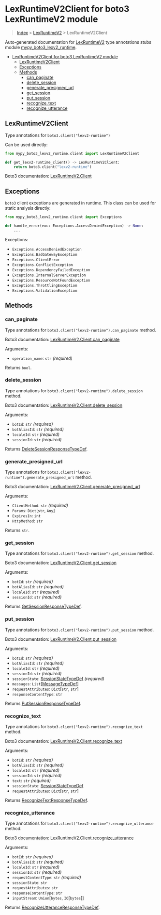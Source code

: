 # LexRuntimeV2Client for boto3 LexRuntimeV2 module

> [Index](..) > [LexRuntimeV2](.) > LexRuntimeV2Client

Auto-generated documentation for
[LexRuntimeV2](https://boto3.amazonaws.com/v1/documentation/api/1.17.75/reference/services/lexv2-runtime.html#LexRuntimeV2)
type annotations stubs module
[mypy_boto3_lexv2_runtime](https://pypi.org/project/mypy-boto3-lexv2-runtime/).

- [LexRuntimeV2Client for boto3 LexRuntimeV2 module](#lexruntimev2client-for-boto3-lexruntimev2-module)
  - [LexRuntimeV2Client](#lexruntimev2client)
  - [Exceptions](#exceptions)
  - [Methods](#methods)
    - [can_paginate](#can_paginate)
    - [delete_session](#delete_session)
    - [generate_presigned_url](#generate_presigned_url)
    - [get_session](#get_session)
    - [put_session](#put_session)
    - [recognize_text](#recognize_text)
    - [recognize_utterance](#recognize_utterance)

## LexRuntimeV2Client

Type annotations for `boto3.client("lexv2-runtime")`

Can be used directly:

```python
from mypy_boto3_lexv2_runtime.client import LexRuntimeV2Client

def get_lexv2-runtime_client() -> LexRuntimeV2Client:
    return boto3.client("lexv2-runtime")
```

Boto3 documentation:
[LexRuntimeV2.Client](https://boto3.amazonaws.com/v1/documentation/api/1.17.75/reference/services/lexv2-runtime.html#LexRuntimeV2.Client)

## Exceptions

`boto3` client exceptions are generated in runtime. This class can be used for
static analysis directly:

```python
from mypy_boto3_lexv2_runtime.client import Exceptions

def handle_error(exc: Exceptions.AccessDeniedException) -> None:
    ...
```

Exceptions:

- `Exceptions.AccessDeniedException`
- `Exceptions.BadGatewayException`
- `Exceptions.ClientError`
- `Exceptions.ConflictException`
- `Exceptions.DependencyFailedException`
- `Exceptions.InternalServerException`
- `Exceptions.ResourceNotFoundException`
- `Exceptions.ThrottlingException`
- `Exceptions.ValidationException`

## Methods

### can_paginate

Type annotations for `boto3.client("lexv2-runtime").can_paginate` method.

Boto3 documentation:
[LexRuntimeV2.Client.can_paginate](https://boto3.amazonaws.com/v1/documentation/api/1.17.75/reference/services/lexv2-runtime.html#LexRuntimeV2.Client.can_paginate)

Arguments:

- `operation_name`: `str` *(required)*

Returns `bool`.

### delete_session

Type annotations for `boto3.client("lexv2-runtime").delete_session` method.

Boto3 documentation:
[LexRuntimeV2.Client.delete_session](https://boto3.amazonaws.com/v1/documentation/api/1.17.75/reference/services/lexv2-runtime.html#LexRuntimeV2.Client.delete_session)

Arguments:

- `botId`: `str` *(required)*
- `botAliasId`: `str` *(required)*
- `localeId`: `str` *(required)*
- `sessionId`: `str` *(required)*

Returns
[DeleteSessionResponseTypeDef](./type_defs.md#deletesessionresponsetypedef).

### generate_presigned_url

Type annotations for `boto3.client("lexv2-runtime").generate_presigned_url`
method.

Boto3 documentation:
[LexRuntimeV2.Client.generate_presigned_url](https://boto3.amazonaws.com/v1/documentation/api/1.17.75/reference/services/lexv2-runtime.html#LexRuntimeV2.Client.generate_presigned_url)

Arguments:

- `ClientMethod`: `str` *(required)*
- `Params`: `Dict`\[`str`, `Any`\]
- `ExpiresIn`: `int`
- `HttpMethod`: `str`

Returns `str`.

### get_session

Type annotations for `boto3.client("lexv2-runtime").get_session` method.

Boto3 documentation:
[LexRuntimeV2.Client.get_session](https://boto3.amazonaws.com/v1/documentation/api/1.17.75/reference/services/lexv2-runtime.html#LexRuntimeV2.Client.get_session)

Arguments:

- `botId`: `str` *(required)*
- `botAliasId`: `str` *(required)*
- `localeId`: `str` *(required)*
- `sessionId`: `str` *(required)*

Returns [GetSessionResponseTypeDef](./type_defs.md#getsessionresponsetypedef).

### put_session

Type annotations for `boto3.client("lexv2-runtime").put_session` method.

Boto3 documentation:
[LexRuntimeV2.Client.put_session](https://boto3.amazonaws.com/v1/documentation/api/1.17.75/reference/services/lexv2-runtime.html#LexRuntimeV2.Client.put_session)

Arguments:

- `botId`: `str` *(required)*
- `botAliasId`: `str` *(required)*
- `localeId`: `str` *(required)*
- `sessionId`: `str` *(required)*
- `sessionState`: [SessionStateTypeDef](./type_defs.md#sessionstatetypedef)
  *(required)*
- `messages`: `List`\[[MessageTypeDef](./type_defs.md#messagetypedef)\]
- `requestAttributes`: `Dict`\[`str`, `str`\]
- `responseContentType`: `str`

Returns [PutSessionResponseTypeDef](./type_defs.md#putsessionresponsetypedef).

### recognize_text

Type annotations for `boto3.client("lexv2-runtime").recognize_text` method.

Boto3 documentation:
[LexRuntimeV2.Client.recognize_text](https://boto3.amazonaws.com/v1/documentation/api/1.17.75/reference/services/lexv2-runtime.html#LexRuntimeV2.Client.recognize_text)

Arguments:

- `botId`: `str` *(required)*
- `botAliasId`: `str` *(required)*
- `localeId`: `str` *(required)*
- `sessionId`: `str` *(required)*
- `text`: `str` *(required)*
- `sessionState`: [SessionStateTypeDef](./type_defs.md#sessionstatetypedef)
- `requestAttributes`: `Dict`\[`str`, `str`\]

Returns
[RecognizeTextResponseTypeDef](./type_defs.md#recognizetextresponsetypedef).

### recognize_utterance

Type annotations for `boto3.client("lexv2-runtime").recognize_utterance`
method.

Boto3 documentation:
[LexRuntimeV2.Client.recognize_utterance](https://boto3.amazonaws.com/v1/documentation/api/1.17.75/reference/services/lexv2-runtime.html#LexRuntimeV2.Client.recognize_utterance)

Arguments:

- `botId`: `str` *(required)*
- `botAliasId`: `str` *(required)*
- `localeId`: `str` *(required)*
- `sessionId`: `str` *(required)*
- `requestContentType`: `str` *(required)*
- `sessionState`: `str`
- `requestAttributes`: `str`
- `responseContentType`: `str`
- `inputStream`: `Union`\[`bytes`, `IO`\[`bytes`\]\]

Returns
[RecognizeUtteranceResponseTypeDef](./type_defs.md#recognizeutteranceresponsetypedef).
